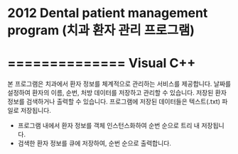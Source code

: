 # 2012 Dental patient management program (치과 환자 관리 프로그램)
==============
Visual C++
==============
본 프로그램은 치과에서 환자 정보를 체계적으로 관리하는 서비스를 제공합니다.
날짜를 설정하여 환자의 이름, 순번, 처방 데이터를 저장하고 관리할 수 있습니다.
저장된 환자정보를 검색하거나 출력할 수 있습니다.
프로그램에 저장된 데이터들은 텍스트(.txt) 파일로 저장됩니다.
+ 프로그램 내에서 환자 정보를 객체 인스턴스화하여 순번 순으로 트리 내 저장됩니다.
+ 검색한 환자 정보를 큐에 저장하여, 순번 순으로 출력합니다. 
